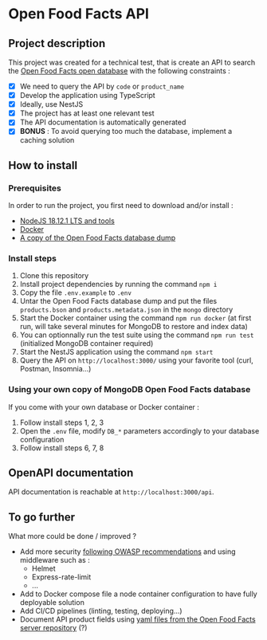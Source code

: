# Open Food Facts API

## Project description

This project was created for a technical test, that is create an API to search the [Open Food Facts open database](https://fr.openfoodfacts.org/data) with the following constraints :

- [x] We need to query the API by `code` or `product_name`
- [x] Develop the application using TypeScript
- [x] Ideally, use NestJS
- [x] The project has at least one relevant test
- [x] The API documentation is automatically generated
- [x] **BONUS** : To avoid querying too much the database, implement a caching solution

## How to install

### Prerequisites

In order to run the project, you first need to download and/or install :

- [NodeJS 18.12.1 LTS and tools](https://github.com/nvm-sh/nvm#readme)
- [Docker](https://docs.docker.com/get-docker/)
- [A copy of the Open Food Facts database dump](https://static.openfoodfacts.org/data/openfoodfacts-mongodbdump.tar.gz)

### Install steps

1. Clone this repository
2. Install project dependencies by running the command `npm i`
3. Copy the file `.env.example` to `.env`
4. Untar the Open Food Facts database dump and put the files `products.bson` and `products.metadata.json` in the `mongo` directory
5. Start the Docker container using the command `npm run docker` (at first run, will take several minutes for MongoDB to restore and index data)
6. You can optionnally run the test suite using the command `npm run test` (initialized MongoDB container required)
7. Start the NestJS application using the command `npm start`
8. Query the API on `http://localhost:3000/` using your favorite tool (curl, Postman, Insomnia...)

### Using your own copy of MongoDB Open Food Facts database

If you come with your own database or Docker container :

1. Follow install steps 1, 2, 3
2. Open the `.env` file, modify `DB_*` parameters accordingly to your database configuration
3. Follow install steps 6, 7, 8

## OpenAPI documentation

API documentation is reachable at `http://localhost:3000/api`.

## To go further

What more could be done / improved ?

- Add more security [following OWASP recommendations]((https://cheatsheetseries.owasp.org/cheatsheets/Nodejs_Security_Cheat_Sheet.html)) and using middleware such as :
  - Helmet
  - Express-rate-limit
  - ...
- Add to Docker compose file a node container configuration to have fully deployable solution
- Add CI/CD pipelines (linting, testing, deploying...)
- Document API product fields using [yaml files from the Open Food Facts server repository](https://github.com/openfoodfacts/openfoodfacts-server/blob/main/docs/reference/schemas/product.yaml) (?)